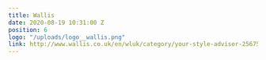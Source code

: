 ```yaml
---
title: Wallis
date: 2020-08-19 10:31:00 Z
position: 6
logo: "/uploads/logo__wallis.png"
link: http://www.wallis.co.uk/en/wluk/category/your-style-adviser-2567573/home?geoip=noredirect
---
```


